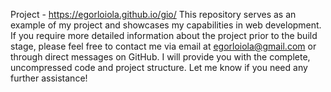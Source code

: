 Project - https://egorloiola.github.io/gio/
This repository serves as an example of my project and showcases my capabilities in web development. If you require more detailed information about the project prior to the build stage, please feel free to contact me via email at egorloiola@gmail.com or through direct messages on GitHub. I will provide you with the complete, uncompressed code and project structure. Let me know if you need any further assistance!
